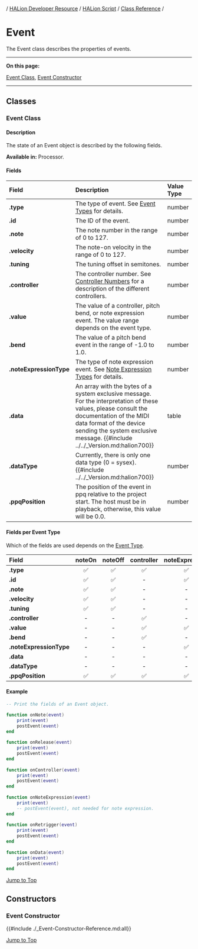 / [HALion Developer Resource](../../HALion-Developer-Resource.md) / [HALion Script](./HALion-Script.md) / [Class Reference](./Class-Reference.md) /

# Event

The Event class describes the properties of events.

---

**On this page:**

[Event Class](#event-class), [Event Constructor](#event-constructor)

---

## Classes

### Event Class

#### Description

The state of an Event object is described by the following fields.

**Available in:** Processor.

#### Fields

|Field|Description|Value Type|
|:-|:-|:-|
|**.type**|The type of event. See [Event Types](./Event-Types.md) for details.|number|
|**.id**|The ID of the event.|number|
|**.note**|The note number in the range of 0 to 127.|number|
|**.velocity**|The note-on velocity in the range of 0 to 127.|number|
|**.tuning**|The tuning offset in semitones.|number|
|**.controller**|The controller number. See [Controller Numbers](./Controller-Numbers.md) for a description of the different controllers.|number|
|**.value**|The value of a controller, pitch bend, or note expression event. The value range depends on the event type.|number|
|**.bend**|The value of a pitch bend event in the range of -1.0 to 1.0.|number|
|**.noteExpressionType**|The type of note expression event. See [Note Expression Types](./Note-Expression-Types.md) for details.|number|
|**.data**|An array with the bytes of a system exclusive message. For the interpretation of these values, please consult the documentation of the MIDI data format of the device sending the system exclusive message. {{#include ../../_Version.md:halion700}}|table|
|**.dataType**|Currently, there is only one data type (0 = sysex). {{#include ../../_Version.md:halion700}}|number|
|**.ppqPosition**|The position of the event in ppq relative to the project start. The host must be in playback, otherwise, this value will be 0.0.|number|

#### Fields per Event Type

Which of the fields are used depends on the [Event Type](./Event-Types.md).

|Field|noteOn|noteOff|controller|noteExpression|noteRetrigger|data|
|:-|:-:|:-:|:-:|:-:|:-:|:-:|
|**.type**|&#9989;|&#9989;|&#9989;|&#9989;|&#9989;|&#9989;|
|**.id**|&#9989;|&#9989;|-|&#9989;|&#9989;|-|
|**.note**|&#9989;|&#9989;|-|-|&#9989;|-|
|**.velocity**|&#9989;|&#9989;|-|-|&#9989;|-|
|**.tuning**|&#9989;|&#9989;|-|-|&#9989;|-|
|**.controller**|-|-|&#9989;|-|-|-|
|**.value**|-|-|&#9989;|&#9989;|-|-|
|**.bend**|-|-|&#9989;|-|-|-|
|**.noteExpressionType**|-|-|-|&#9989;|-|-|
|**.data**|-|-|-|-|-|&#9989;|
|**.dataType**|-|-|-|-|-|&#9989;|
|**.ppqPosition**|&#9989;|&#9989;|&#9989;|&#9989;|&#9989;|&#9989;|

#### Example

```lua
-- Print the fields of an Event object.

function onNote(event)
    print(event)
    postEvent(event)
end
 
function onRelease(event)
    print(event)
    postEvent(event)
end
  
function onController(event)
    print(event)
    postEvent(event)
end
  
function onNoteExpression(event)
    print(event)
    -- postEvent(event), not needed for note expression.
end
 
function onRetrigger(event)
    print(event)
    postEvent(event)
end
 
function onData(event)
    print(event)
    postEvent(event)
end
```

[Jump to Top ](#event)

## Constructors

### Event Constructor

{{#include ./_Event-Constructor-Reference.md:all}}

[Jump to Top ](#event)
